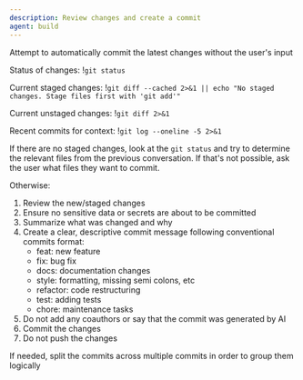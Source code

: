 ```yaml
---
description: Review changes and create a commit
agent: build
---
```


Attempt to automatically commit the latest changes without the user's input

Status of changes: !`git status`

Current staged changes:
!`git diff --cached 2>&1 || echo "No staged changes. Stage files first with 'git add'"`

Current unstaged changes: !`git diff 2>&1`

Recent commits for context: !`git log --oneline -5 2>&1`

If there are no staged changes, look at the `git status` and try to determine the relevant files from the previous conversation.
If that's not possible, ask the user what files they want to commit.

Otherwise:

1. Review the new/staged changes
2. Ensure no sensitive data or secrets are about to be committed
3. Summarize what was changed and why
4. Create a clear, descriptive commit message following conventional commits
   format:
   - feat: new feature
   - fix: bug fix
   - docs: documentation changes
   - style: formatting, missing semi colons, etc
   - refactor: code restructuring
   - test: adding tests
   - chore: maintenance tasks
5. Do not add any coauthors or say that the commit was generated by AI
6. Commit the changes
7. Do not push the changes

If needed, split the commits across multiple commits in order to group them logically
